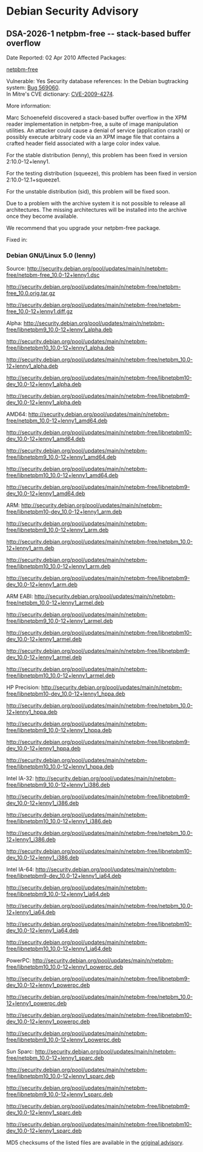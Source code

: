
Debian Security Advisory
========================


DSA-2026-1 netpbm-free -- stack-based buffer overflow
-----------------------------------------------------



Date Reported:
02 Apr 2010
Affected Packages:

[netpbm-free](https://packages.debian.org/src:netpbm-free)

Vulnerable:
Yes
Security database references:
In the Debian bugtracking system: [Bug 569060](https://bugs.debian.org/cgi-bin/bugreport.cgi?bug=569060).  
In Mitre's CVE dictionary: [CVE-2009-4274](https://security-tracker.debian.org/tracker/CVE-2009-4274).  

More information:

Marc Schoenefeld discovered a stack-based buffer overflow in the XPM reader
implementation in netpbm-free, a suite of image manipulation utilities.
An attacker could cause a denial of service (application crash) or possibly
execute arbitrary code via an XPM image file that contains a crafted header
field associated with a large color index value.


For the stable distribution (lenny), this problem has been fixed in
version 2:10.0-12+lenny1.


For the testing distribution (squeeze), this problem has been fixed in
version 2:10.0-12.1+squeeze1.


For the unstable distribution (sid), this problem will be fixed soon.


Due to a problem with the archive system it is not possible to release
all architectures. The missing architectures will be installed into the
archive once they become available.


We recommend that you upgrade your netpbm-free package.



Fixed in:

### Debian GNU/Linux 5.0 (lenny)



Source:
 <http://security.debian.org/pool/updates/main/n/netpbm-free/netpbm-free_10.0-12+lenny1.dsc>  

<http://security.debian.org/pool/updates/main/n/netpbm-free/netpbm-free_10.0.orig.tar.gz>  

<http://security.debian.org/pool/updates/main/n/netpbm-free/netpbm-free_10.0-12+lenny1.diff.gz>  

Alpha:
 <http://security.debian.org/pool/updates/main/n/netpbm-free/libnetpbm9_10.0-12+lenny1_alpha.deb>  

<http://security.debian.org/pool/updates/main/n/netpbm-free/libnetpbm10_10.0-12+lenny1_alpha.deb>  

<http://security.debian.org/pool/updates/main/n/netpbm-free/netpbm_10.0-12+lenny1_alpha.deb>  

<http://security.debian.org/pool/updates/main/n/netpbm-free/libnetpbm10-dev_10.0-12+lenny1_alpha.deb>  

<http://security.debian.org/pool/updates/main/n/netpbm-free/libnetpbm9-dev_10.0-12+lenny1_alpha.deb>  

AMD64:
 <http://security.debian.org/pool/updates/main/n/netpbm-free/netpbm_10.0-12+lenny1_amd64.deb>  

<http://security.debian.org/pool/updates/main/n/netpbm-free/libnetpbm10-dev_10.0-12+lenny1_amd64.deb>  

<http://security.debian.org/pool/updates/main/n/netpbm-free/libnetpbm9_10.0-12+lenny1_amd64.deb>  

<http://security.debian.org/pool/updates/main/n/netpbm-free/libnetpbm10_10.0-12+lenny1_amd64.deb>  

<http://security.debian.org/pool/updates/main/n/netpbm-free/libnetpbm9-dev_10.0-12+lenny1_amd64.deb>  

ARM:
 <http://security.debian.org/pool/updates/main/n/netpbm-free/libnetpbm10-dev_10.0-12+lenny1_arm.deb>  

<http://security.debian.org/pool/updates/main/n/netpbm-free/libnetpbm9_10.0-12+lenny1_arm.deb>  

<http://security.debian.org/pool/updates/main/n/netpbm-free/netpbm_10.0-12+lenny1_arm.deb>  

<http://security.debian.org/pool/updates/main/n/netpbm-free/libnetpbm10_10.0-12+lenny1_arm.deb>  

<http://security.debian.org/pool/updates/main/n/netpbm-free/libnetpbm9-dev_10.0-12+lenny1_arm.deb>  

ARM EABI:
 <http://security.debian.org/pool/updates/main/n/netpbm-free/netpbm_10.0-12+lenny1_armel.deb>  

<http://security.debian.org/pool/updates/main/n/netpbm-free/libnetpbm9_10.0-12+lenny1_armel.deb>  

<http://security.debian.org/pool/updates/main/n/netpbm-free/libnetpbm10-dev_10.0-12+lenny1_armel.deb>  

<http://security.debian.org/pool/updates/main/n/netpbm-free/libnetpbm9-dev_10.0-12+lenny1_armel.deb>  

<http://security.debian.org/pool/updates/main/n/netpbm-free/libnetpbm10_10.0-12+lenny1_armel.deb>  

HP Precision:
 <http://security.debian.org/pool/updates/main/n/netpbm-free/libnetpbm10-dev_10.0-12+lenny1_hppa.deb>  

<http://security.debian.org/pool/updates/main/n/netpbm-free/netpbm_10.0-12+lenny1_hppa.deb>  

<http://security.debian.org/pool/updates/main/n/netpbm-free/libnetpbm9_10.0-12+lenny1_hppa.deb>  

<http://security.debian.org/pool/updates/main/n/netpbm-free/libnetpbm9-dev_10.0-12+lenny1_hppa.deb>  

<http://security.debian.org/pool/updates/main/n/netpbm-free/libnetpbm10_10.0-12+lenny1_hppa.deb>  

Intel IA-32:
 <http://security.debian.org/pool/updates/main/n/netpbm-free/libnetpbm9_10.0-12+lenny1_i386.deb>  

<http://security.debian.org/pool/updates/main/n/netpbm-free/libnetpbm9-dev_10.0-12+lenny1_i386.deb>  

<http://security.debian.org/pool/updates/main/n/netpbm-free/libnetpbm10_10.0-12+lenny1_i386.deb>  

<http://security.debian.org/pool/updates/main/n/netpbm-free/netpbm_10.0-12+lenny1_i386.deb>  

<http://security.debian.org/pool/updates/main/n/netpbm-free/libnetpbm10-dev_10.0-12+lenny1_i386.deb>  

Intel IA-64:
 <http://security.debian.org/pool/updates/main/n/netpbm-free/libnetpbm9-dev_10.0-12+lenny1_ia64.deb>  

<http://security.debian.org/pool/updates/main/n/netpbm-free/libnetpbm9_10.0-12+lenny1_ia64.deb>  

<http://security.debian.org/pool/updates/main/n/netpbm-free/netpbm_10.0-12+lenny1_ia64.deb>  

<http://security.debian.org/pool/updates/main/n/netpbm-free/libnetpbm10-dev_10.0-12+lenny1_ia64.deb>  

<http://security.debian.org/pool/updates/main/n/netpbm-free/libnetpbm10_10.0-12+lenny1_ia64.deb>  

PowerPC:
 <http://security.debian.org/pool/updates/main/n/netpbm-free/libnetpbm10_10.0-12+lenny1_powerpc.deb>  

<http://security.debian.org/pool/updates/main/n/netpbm-free/libnetpbm9-dev_10.0-12+lenny1_powerpc.deb>  

<http://security.debian.org/pool/updates/main/n/netpbm-free/netpbm_10.0-12+lenny1_powerpc.deb>  

<http://security.debian.org/pool/updates/main/n/netpbm-free/libnetpbm10-dev_10.0-12+lenny1_powerpc.deb>  

<http://security.debian.org/pool/updates/main/n/netpbm-free/libnetpbm9_10.0-12+lenny1_powerpc.deb>  

Sun Sparc:
 <http://security.debian.org/pool/updates/main/n/netpbm-free/netpbm_10.0-12+lenny1_sparc.deb>  

<http://security.debian.org/pool/updates/main/n/netpbm-free/libnetpbm10_10.0-12+lenny1_sparc.deb>  

<http://security.debian.org/pool/updates/main/n/netpbm-free/libnetpbm9_10.0-12+lenny1_sparc.deb>  

<http://security.debian.org/pool/updates/main/n/netpbm-free/libnetpbm9-dev_10.0-12+lenny1_sparc.deb>  

<http://security.debian.org/pool/updates/main/n/netpbm-free/libnetpbm10-dev_10.0-12+lenny1_sparc.deb>  


MD5 checksums of the listed files are available in the [original advisory](https://lists.debian.org/debian-security-announce/2010/msg00066.html).





